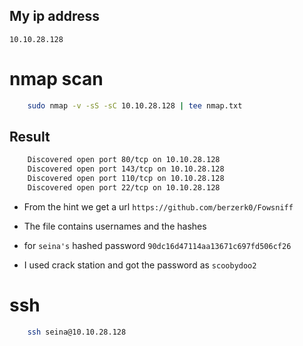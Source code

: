 ## My ip address 
`10.10.28.128`

# nmap scan
```sh
	sudo nmap -v -sS -sC 10.10.28.128 | tee nmap.txt
```
## Result  

```sh
	Discovered open port 80/tcp on 10.10.28.128
	Discovered open port 143/tcp on 10.10.28.128
	Discovered open port 110/tcp on 10.10.28.128
	Discovered open port 22/tcp on 10.10.28.128
```


- From the hint we get a url 
	`https://github.com/berzerk0/Fowsniff`

- The file contains usernames and the hashes
- for `seina's` hashed password `90dc16d47114aa13671c697fd506cf26`
- I used crack station and got the password as `scoobydoo2`

# ssh 
```sh
	ssh seina@10.10.28.128
```	